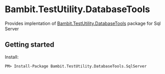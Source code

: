 # Bambit.TestUtility.DatabaseTools

Provides implentation of [Bambit.TestUtility.DatabaseTools](https://bambittech.github.io/test-utils/Bambit.TestUtility.DatabaseTools/) package for Sql Server

## Getting started

Install:
```shell
PM> Install-Package Bambit.TestUtility.DatabaseTools.SqlServer

```

